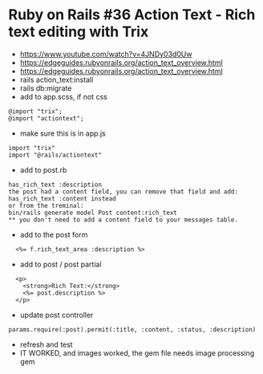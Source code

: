 # Ruby on Rails #36 Action Text - Rich text editing with Trix

- https://www.youtube.com/watch?v=4JNDy03d0Uw
- https://edgeguides.rubyonrails.org/action_text_overview.html
- https://edgeguides.rubyonrails.org/action_text_overview.html
- rails action_text:install
- rails db:migrate
- add to app.scss, if not css

```
@import "trix";
@import "actiontext";
```

- make sure this is in app.js

```
import "trix"
import "@rails/actiontext"
```

- add to post.rb

```
has_rich_text :description
the post had a content field, you can remove that field and add:
has_rich_text :content instead
or from the treminal:
bin/rails generate model Post content:rich_text
** you don't need to add a content field to your messages table.
```

- add to the post form

```
  <%= f.rich_text_area :description %>
```

- add to post / post partial

```
  <p>
    <strong>Rich Text:</strong>
    <%= post.description %>
  </p>  
```

- update post controller

```
params.require(:post).permit(:title, :content, :status, :description)
```

- refresh and test
- IT WORKED, and images worked, the gem file needs image processing gem

